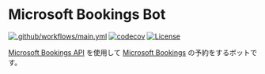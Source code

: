 # Microsoft Bookings Bot

[![.github/workflows/main.yml](https://github.com/karamem0/bookings-bot/actions/workflows/workflow.yml/badge.svg?branch=main)](https://github.com/karamem0/bookings-bot/actions/workflows/workflow.yml)
[![codecov](https://codecov.io/gh/karamem0/bookings-bot/graph/badge.svg?token=HJXEVPEAHV)](https://codecov.io/gh/karamem0/bookings-bot)
[![License](https://img.shields.io/github/license/karamem0/bookings-bot.svg)](https://github.com/karamem0/bookings-bot/blob/main/LICENSE)

[Microsoft Bookings API](https://learn.microsoft.com/ja-jp/graph/api/resources/booking-api-overview) を使用して [Microsoft Bookings](https://www.microsoft.com/ja-jp/microsoft-365/business/scheduling-and-booking-app) の予約をするボットです。
